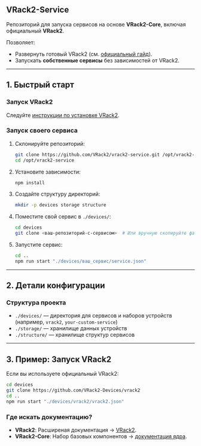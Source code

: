 ## **VRack2-Service**  

Репозиторий для запуска сервисов на основе **VRack2-Core**, включая официальный **VRack2**.  

Позволяет:  
- Развернуть готовый VRack2 (см. [официальный гайд](https://github.com/VRack2/vrack2)).  
- Запускать **собственные сервисы** без зависимостей от VRack2.  

---

## **1. Быстрый старт**  

### Запуск VRack2  

Следуйте [инструкции по установке VRack2](https://github.com/VRack2/vrack2).  

### Запуск своего сервиса  
1. Склонируйте репозиторий:  
   ```bash
   git clone https://github.com/VRack2/vrack2-service.git /opt/vrack2-service
   cd /opt/vrack2-service
   ```

2. Установите зависимости:
   ```bash
   npm install
   ```

3. Создайте структуру директорий:  
   ```bash
   mkdir -p devices storage structure
   ```

4. Поместите свой сервис в `./devices/`:  
   ```bash
   cd devices
   git clone <ваш-репозиторий-с-сервисом>  # Или вручную скопируйте файлы
   ```

5. Запустите сервис:  
   ```bash
   cd ..
   npm run start "./devices/ваш_сервис/service.json"
   ```

---

## **2. Детали конфигурации**  

### Структура проекта  
- `./devices/` — директория для сервисов и наборов устройств (например, `vrack2`, `your-custom-service`)
- `./storage/` — хранилище данных устройств
- `./structure/` — хранилище структур сервисов

---

## **3. Пример: Запуск VRack2**  
Если вы используете официальный VRack2:  
```bash
cd devices
git clone https://github.com/VRack2-Devices/vrack2
cd ..
npm run start "./devices/vrack2/vrack2.json"
```

### **Где искать документацию?**  

- **VRack2**: Расширеная документация  → [VRack2](https://github.com/VRack2/vrack2).
- **VRack2-Core**: Набор базовых компонентов → [документация ядра](http://github.com/VRack2/).  
